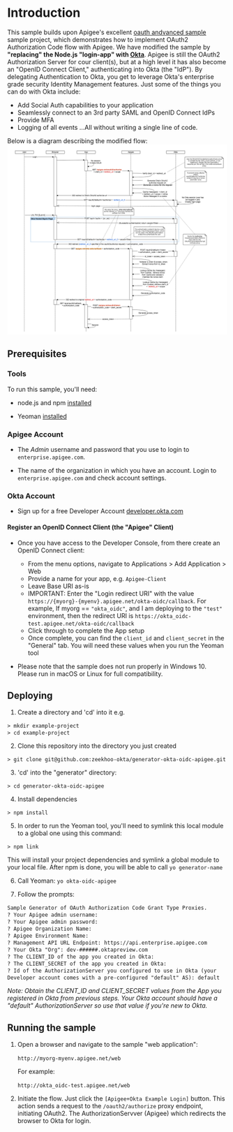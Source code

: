 # Introduction
This sample builds upon Apigee's excellent [oauth andvanced sample](https://github.com/apigee/api-platform-samples/tree/master/sample-proxies/oauth-advanced) sample project, which demonstrates how to implement OAuth2 Authorization Code flow with Apigee. We have modified the sample by **"replacing" the Node.js "login-app" with [Okta](https://developer.okta.com/product)**. Apigee is still the OAuth2 Authorization Server for cour client(s), but at a high level it has also become an "OpenID Connect Client," authenticating into Okta (the "IdP"). By delegating Authentication to Okta, you get to leverage Okta's enterprise grade security Identity Management features. Just some of the things you can do with Okta include:
* Add Social Auth capabilities to your application
* Seamlessly connect to an 3rd party SAML and OpenID Connect IdPs
* Provide MFA
* Logging of all events
...All without writing a single line of code.

Below is a diagram describing the modified flow:
![alt text](images/Apigee-AS-Okta-IdP.png)


## <a name="prerequisites">Prerequisites
### Tools
To run this sample, you'll need:
* node.js and npm [installed](https://nodejs.org/)

* Yeoman [installed](http://yeoman.io/)

### Apigee Account
* The *Admin* username and password that you use to login to `enterprise.apigee.com`.

* The name of the organization in which you have an account. Login to
  `enterprise.apigee.com` and check account settings.

### Okta Account
* Sign up for a free Developer Account [developer.okta.com](https://developer.okta.com/signup)

#### Register an OpenID Connect Client (the "Apigee" Client)
* Once you have access to the Developer Console, from there create an OpenID Connect client:
    - From the menu options, navigate to Applications > Add Application > Web
    - Provide a name for your app, e.g. `Apigee-Client`
    - Leave Base URI as-is
    - IMPORTANT: Enter the "Login redirect URI" with the value `https://{myorg}-{myenv}.apigee.net/okta-oidc/callback`. For example, If myorg == `"okta_oidc"`, and I am deploying to the `"test"` environment, then the redirect URI is `https://okta_oidc-test.apigee.net/okta-oidc/callback`
    - Click through to complete the App setup
    - Once complete, you can find the `client_id` and `client_secret` in the "General" tab. You will need these values when you run the Yeoman tool

* Please note that the sample does not run properly in Windows 10.  Please run in macOS or Linux for full compatibility.

## <a name="deploy">Deploying
1. Create a directory and 'cd' into it
e.g.
```
> mkdir example-project
> cd example-project
```

2. Clone this repository into the directory you just created
```
> git clone git@github.com:zeekhoo-okta/generator-okta-oidc-apigee.git
```

3. 'cd' into the "generator" directory:
```
> cd generator-okta-oidc-apigee
```

4. Install dependencies
```
> npm install
```

5. In order to run the Yeoman tool, you'll need to symlink this local module to a global one using this command:
```
> npm link
```
This will install your project dependencies and symlink a global module to your local file. After npm is done, you will be able to call `yo generator-name`

6. Call Yeoman:
    `yo okta-oidc-apigee`

7. Follow the prompts:

```
Sample Generator of OAuth Authorization Code Grant Type Proxies.
? Your Apigee admin username:
? Your Apigee admin password:
? Apigee Organization Name:
? Apigee Environment Name:
? Management API URL Endpoint: https://api.enterprise.apigee.com
? Your Okta "Org": dev-######.oktapreview.com
? The CLIENT_ID of the app you created in Okta:
? The CLIENT_SECRET of the app you created in Okta:
? Id of the AuthorizationServer you configured to use in Okta (your Developer account comes with a pre-configured "default" AS): default
```
*Note: Obtain the CLIENT_ID and CLIENT_SECRET values from the App you registered in Okta from previous steps. Your Okta account should have a "default" AuthorizationServer so use that value if you're new to Okta.*

## <a name="testit">Running the sample

1. Open a browser and navigate to the sample "web application":

    `http://myorg-myenv.apigee.net/web`

    For example:

    `http://okta_oidc-test.apigee.net/web`

2. Initiate the flow.  Just click the `[Apigee+Okta Example Login]` button. This action sends a request to the `/oauth2/authorize` proxy endpoint, initiating OAuth2. The AuthorizationServver (Apigee) which redirects the browser to Okta for login.
